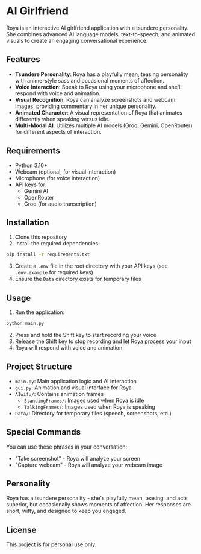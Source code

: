 # AI Girlfriend

Roya is an interactive AI girlfriend application with a tsundere personality. She combines advanced AI language models, text-to-speech, and animated visuals to create an engaging conversational experience.

## Features

- **Tsundere Personality**: Roya has a playfully mean, teasing personality with anime-style sass and occasional moments of affection.
- **Voice Interaction**: Speak to Roya using your microphone and she'll respond with voice and animation.
- **Visual Recognition**: Roya can analyze screenshots and webcam images, providing commentary in her unique personality.
- **Animated Character**: A visual representation of Roya that animates differently when speaking versus idle.
- **Multi-Modal AI**: Utilizes multiple AI models (Groq, Gemini, OpenRouter) for different aspects of interaction.

## Requirements

- Python 3.10+
- Webcam (optional, for visual interaction)
- Microphone (for voice interaction)
- API keys for:
  - Gemini AI
  - OpenRouter
  - Groq (for audio transcription)

## Installation

1. Clone this repository
2. Install the required dependencies:

```bash
pip install -r requirements.txt
```

3. Create a `.env` file in the root directory with your API keys (see `.env.example` for required keys)
4. Ensure the `Data` directory exists for temporary files

## Usage

1. Run the application:

```bash
python main.py
```

2. Press and hold the Shift key to start recording your voice
3. Release the Shift key to stop recording and let Roya process your input
4. Roya will respond with voice and animation

## Project Structure

- `main.py`: Main application logic and AI interaction
- `gui.py`: Animation and visual interface for Roya
- `AIwifu/`: Contains animation frames
  - `StandingFrames/`: Images used when Roya is idle
  - `TalkingFrames/`: Images used when Roya is speaking
- `Data/`: Directory for temporary files (speech, screenshots, etc.)

## Special Commands

You can use these phrases in your conversation:
- "Take screenshot" - Roya will analyze your screen
- "Capture webcam" - Roya will analyze your webcam image

## Personality

Roya has a tsundere personality - she's playfully mean, teasing, and acts superior, but occasionally shows moments of affection. Her responses are short, witty, and designed to keep you engaged.

## License

This project is for personal use only.
